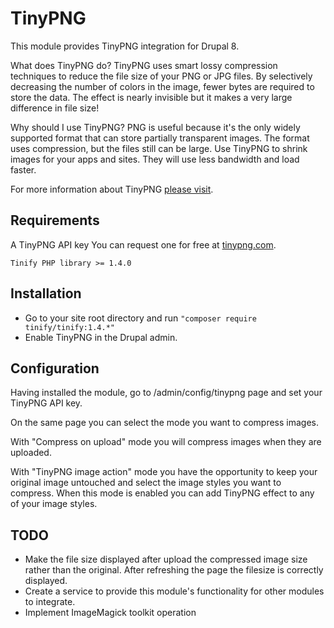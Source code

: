 # TinyPNG

This module provides TinyPNG integration for Drupal 8.

What does TinyPNG do?
TinyPNG uses smart lossy compression techniques to reduce the file size of your
PNG or JPG files. By selectively decreasing the number of colors in the image,
fewer bytes are required to store the data. The effect is nearly invisible but
it makes a very large difference in file size!

Why should I use TinyPNG?
PNG is useful because it's the only widely supported format that can store
partially transparent images. The format uses compression, but the files still
can be large. Use TinyPNG to shrink images for your apps and sites. They will
use less bandwidth and load faster.

For more information about TinyPNG [please visit](https://tinypng.com/).


## Requirements

A TinyPNG API key
You can request one for free at [tinypng.com](https://tinypng.com/developers).

```Tinify PHP library >= 1.4.0```


## Installation

- Go to your site root directory and run
  ```"composer require tinify/tinify:1.4.*"```
- Enable TinyPNG in the Drupal admin.


## Configuration

Having installed the module, go to /admin/config/tinypng page and set your
TinyPNG API key.

On the same page you can select the mode you want to compress images.

With "Compress on upload" mode you will compress images when they are uploaded.

With "TinyPNG image action" mode you have the opportunity to keep your original
image untouched and select the image styles you want to compress.
When this mode is enabled you can add TinyPNG effect to any of your
image styles.


## TODO

- Make the file size displayed after upload the compressed image size rather
  than the original. After refreshing the page the filesize is correctly
  displayed.
- Create a service to provide this module's functionality for other modules to
  integrate.
- Implement ImageMagick toolkit operation

